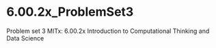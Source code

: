 # 6.00.2x_ProblemSet3
Problem set 3
MITx: 6.00.2x Introduction to Computational Thinking and Data Science

